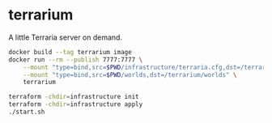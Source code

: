 # terrarium

A little Terraria server on demand.

```sh
docker build --tag terrarium image
docker run --rm --publish 7777:7777 \
    --mount "type=bind,src=$PWD/infrastructure/terraria.cfg,dst=/terrarium/terraria.cfg,readonly" \
    --mount "type=bind,src=$PWD/worlds,dst=/terrarium/worlds" \
    terrarium
```

```sh
terraform -chdir=infrastructure init
terraform -chdir=infrastructure apply
./start.sh
```

